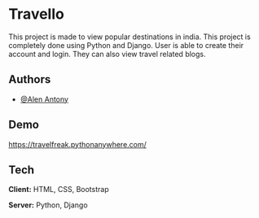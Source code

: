 # Travello

This project is made to view popular destinations in india.
This project is completely done using Python and Django.
User is able to create their account and login.
They can also view travel related blogs.

## Authors

- [@Alen Antony](https://github.com/alen0577)

## Demo

https://travelfreak.pythonanywhere.com/

## Tech 

**Client:** HTML, CSS, Bootstrap

**Server:** Python, Django


